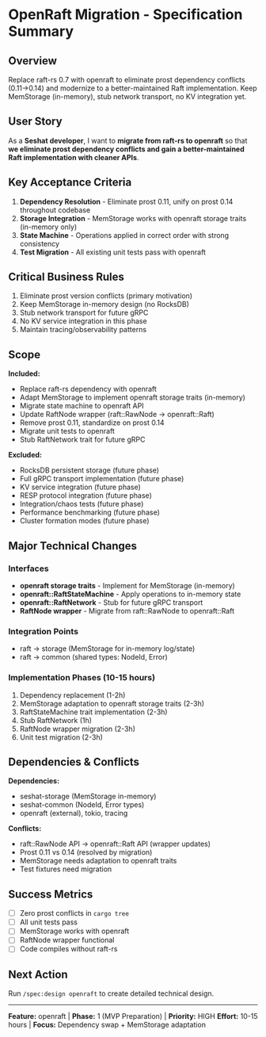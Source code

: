 # OpenRaft Migration - Specification Summary

## Overview
Replace raft-rs 0.7 with openraft to eliminate prost dependency conflicts (0.11→0.14) and modernize to a better-maintained Raft implementation. Keep MemStorage (in-memory), stub network transport, no KV integration yet.

## User Story
As a **Seshat developer**, I want to **migrate from raft-rs to openraft** so that **we eliminate prost dependency conflicts and gain a better-maintained Raft implementation with cleaner APIs**.

## Key Acceptance Criteria
1. **Dependency Resolution** - Eliminate prost 0.11, unify on prost 0.14 throughout codebase
2. **Storage Integration** - MemStorage works with openraft storage traits (in-memory only)
3. **State Machine** - Operations applied in correct order with strong consistency
4. **Test Migration** - All existing unit tests pass with openraft

## Critical Business Rules
1. Eliminate prost version conflicts (primary motivation)
2. Keep MemStorage in-memory design (no RocksDB)
3. Stub network transport for future gRPC
4. No KV service integration in this phase
5. Maintain tracing/observability patterns

## Scope

**Included:**
- Replace raft-rs dependency with openraft
- Adapt MemStorage to implement openraft storage traits (in-memory)
- Migrate state machine to openraft API
- Update RaftNode wrapper (raft::RawNode → openraft::Raft)
- Remove prost 0.11, standardize on prost 0.14
- Migrate unit tests to openraft
- Stub RaftNetwork trait for future gRPC

**Excluded:**
- RocksDB persistent storage (future phase)
- Full gRPC transport implementation (future phase)
- KV service integration (future phase)
- RESP protocol integration (future phase)
- Integration/chaos tests (future phase)
- Performance benchmarking (future phase)
- Cluster formation modes (future phase)

## Major Technical Changes

### Interfaces
- **openraft storage traits** - Implement for MemStorage (in-memory)
- **openraft::RaftStateMachine** - Apply operations to in-memory state
- **openraft::RaftNetwork** - Stub for future gRPC transport
- **RaftNode wrapper** - Migrate from raft::RawNode to openraft::Raft

### Integration Points
- raft → storage (MemStorage for in-memory log/state)
- raft → common (shared types: NodeId, Error)

### Implementation Phases (10-15 hours)
1. Dependency replacement (1-2h)
2. MemStorage adaptation to openraft storage traits (2-3h)
3. RaftStateMachine trait implementation (2-3h)
4. Stub RaftNetwork (1h)
5. RaftNode wrapper migration (2-3h)
6. Unit test migration (2-3h)

## Dependencies & Conflicts

**Dependencies:**
- seshat-storage (MemStorage in-memory)
- seshat-common (NodeId, Error types)
- openraft (external), tokio, tracing

**Conflicts:**
- raft::RawNode API → openraft::Raft API (wrapper updates)
- Prost 0.11 vs 0.14 (resolved by migration)
- MemStorage needs adaptation to openraft traits
- Test fixtures need migration

## Success Metrics
- [ ] Zero prost conflicts in `cargo tree`
- [ ] All unit tests pass
- [ ] MemStorage works with openraft
- [ ] RaftNode wrapper functional
- [ ] Code compiles without raft-rs

## Next Action
Run `/spec:design openraft` to create detailed technical design.

---
**Feature:** openraft | **Phase:** 1 (MVP Preparation) | **Priority:** HIGH
**Effort:** 10-15 hours | **Focus:** Dependency swap + MemStorage adaptation
